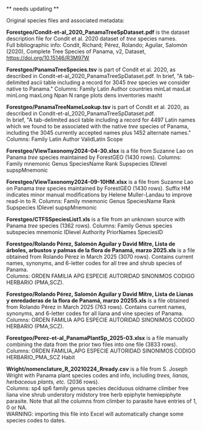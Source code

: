 ** needs updating **

Original species files and associated metadata:

**Forestgeo/Condit-et-al_2020_PanamaTreeSpDataset.pdf** is the dataset description file for Condit et al. 2020 dataset of *tree* species names.  
Full bibliographic info: Condit, Richard; Pérez, Rolando; Aguilar, Salomón (2020), Complete Tree Species of Panama, v2, Dataset, https://doi.org/10.15146/R3M97W

**Forestgeo/PanamaTreeSpecies.tsv** is part of Condit et al. 2020, as described in Condit-et-al_2020_PanamaTreeSpDataset.pdf. 
In brief, "A tab-delimited ascii table including a record for 3045 *tree* species we consider native to Panama."
Columns: Family	Latin	Author	countries	minLat	maxLat	minLong	maxLong	Npan	N	range	plots	dens	inventories	maxht

**Forestgeo/PanamaTreeNameLookup.tsv** is part of Condit et al. 2020, as described in Condit-et-al_2020_PanamaTreeSpDataset.pdf.  
In brief, "A tab-delimited ascii table including a record for 4497 Latin names which we found to be associated with the native *tree* species of Panama, including the 3045 currently accepted names plus 1452 alternate names."
Columns: Family	Latin	Author	ValidLatin	Scope

**Forestgeo/ViewTaxonomy2024-04-30.xlsx** is a file from Suzanne Lao on Panama *tree* species maintained by ForestGEO (1430 rows).
Columns: Family mnemonic	Genus	SpeciesName	Rank Supspecies IDlevel supspMnemonic

**Forestgeo/ViewTaxonomy2024-09-10HM.xlsx** is a file from Suzanne Lao on Panama *tree* species maintained by ForestGEO (1430 rows).  Suffix HM indicates minor manual modifications by Helene Muller-Landau to improve read-in to R. 
Columns: Family mnemonic	Genus	SpeciesName	Rank Supspecies IDlevel supspMnemonic

**Forestgeo/CTFSSpeciesList1.xls** is a file from an unknown source with Panama *tree* species (1362 rows). 
Columns: Family	Genus	species	subspecies	mnemonic	IDlevel	Authority	PriorNames	SpeciesID

**Forestgeo/Rolando Pérez, Salomón Aguilar y David Mitre, Lista de árboles, arbustos y palmas  de la flora de Panamá, marzo 2025.xls** is a file obtained from Rolando Pérez in March 2025 (3070 rows).
Contains current names, synonyms, and 6-letter codes for all tree and shrub species of Panama.  
Columns: ORDEN	FAMILIA APG	ESPECIE 	AUTORIDAD	SINONIMOS	CODIGO	HERBARIO (PMA,SCZ).

**Forestgeo/Rolando Pérez, Salomón Aguilar y David Mitre, Lista de Lianas y enredaderas de la flora de Panamá, marzo 20255.xls** is a file obtained from Rolando Pérez in March 2025 (763 rows).
Contains current names, synonyms, and 6-letter codes for all liana and vine species of Panama.  
Columns: ORDEN	FAMILIA APG	ESPECIE 	AUTORIDAD	SINONIMOS	CODIGO	HERBARIO (PMA,SCZ).

**Forestgeo/Perez-et-al_PanamaPlantSp_2025-03.xlsx** is a file manually combining the data from the prior two files into one file (3833 rows).
Columns: ORDEN	FAMILIA_APG	ESPECIE 	AUTORIDAD	SINONIMOS	CODIGO	HERBARIO_PMA_SCZ	Habit

**Wright/nomenclature_R_20210224_Rready.csv** is a file from S. Joseph Wright with Panama plant species codes and info, including *trees, lianas, herbaceous plants, etc.* (2036 rows).  
Columns: sp4	sp6	family	genus	species	deciduous	oldname	climber	free	liana	vine	shrub	understory	midstory	tree	herb	epiphyte	hemiepiphyte	parasite.
Note that all the columns from climber to parasite have entries of 1, 0 or NA.  
WARNING: importing this file into Excel will automatically change some species codes to dates.  
